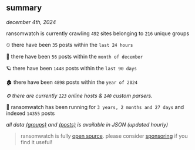 
## summary
_december 4th, 2024_

ransomwatch is currently crawling `492` sites belonging to `216` unique groups

⏲ there have been `35` posts within the `last 24 hours`

🦈 there have been `56` posts within the `month of december`

🪐 there have been `1448` posts within the `last 90 days`

🏚 there have been `4898` posts within the `year of 2024`

_⚙️ there are currently `123` online hosts & `140` custom parsers._

🦕 ransomwatch has been running for `3 years, 2 months and 27 days` and indexed `14355` posts

_all data  [(groups)](http://ransomwhat.telemetry.ltd/groups) and [(posts)](http://ransomwhat.telemetry.ltd/posts) is available in JSON (updated hourly)_

> ransomwatch is fully [open source](https://github.com/joshhighet/ransomwatch#ransomwatch--). please consider [sponsoring](https://github.com/sponsors/joshhighet) if you find it useful!

